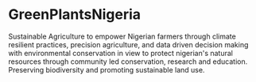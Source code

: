 # GreenPlantsNigeria
Sustainable Agriculture to empower Nigerian farmers through climate resilient practices, precision agriculture, and data driven decision making with environmental conservation in view to protect nigerian's natural resources through community led conservation, research and education. Preserving biodiversity and promoting sustainable land use.
